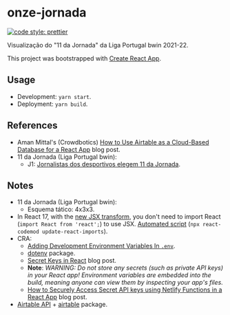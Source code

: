 # onze-jornada

[![code style: prettier](https://img.shields.io/badge/code_style-prettier-ff69b4.svg?style=flat-square)](https://github.com/prettier/prettier)

Visualização do "11 da Jornada" da Liga Portugal bwin 2021-22.

This project was bootstrapped with [Create React App](https://github.com/facebook/create-react-app).

## Usage

- Development: `yarn start`.
- Deployment: `yarn build`.

## References

- Aman Mittal's (Crowdbotics) [How to Use Airtable as a Cloud-Based Database for a React App](https://blog.crowdbotics.com/use-airtable-cloud-based-database-for-react-app/) blog post.
- 11 da Jornada (Liga Portugal bwin):
  - J1: [Jornalistas dos desportivos elegem 11 da Jornada](https://www.ligaportugal.pt/pt/epocas/20212022/noticias/geral/liga-portugal-bwin/jornada-1/jornalistas-dos-desportivos-elegem-11-da-jornada).

## Notes

- 11 da Jornada (Liga Portugal bwin):
  - Esquema tático: 4x3x3.
- In React 17, with the [new JSX transform](https://reactjs.org/blog/2020/09/22/introducing-the-new-jsx-transform.html), you don't need to import React (`import React from 'react';`) to use JSX. [Automated script](https://reactjs.org/blog/2020/09/22/introducing-the-new-jsx-transform.html#removing-unused-react-imports) (`npx react-codemod update-react-imports`).
- CRA:
  - [Adding Development Environment Variables In `.env`](https://create-react-app.dev/docs/adding-custom-environment-variables/#adding-development-environment-variables-in-env).
  - [dotenv](https://github.com/motdotla/dotenv) package.
  - [Secret Keys in React](https://www.rockyourcode.com/secret-keys-in-react/) blog post.
  - **Note**: _WARNING: Do not store any secrets (such as private API keys) in your React app! Environment variables are embedded into the build, meaning anyone can view them by inspecting your app's files._
  - [How to Securely Access Secret API keys using Netlify Functions in a React App](https://www.freecodecamp.org/news/how-to-access-secret-api-keys-using-netlify-functions-in-a-react-app/) blog post.
- [Airtable API](https://airtable.com/api) + [airtable](https://www.npmjs.com/package/airtable) package.

